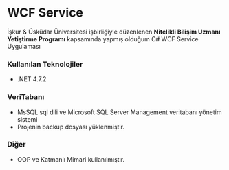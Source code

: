 # WCF Service
İşkur & Üsküdar Üniversitesi işbirliğiyle düzenlenen **Nitelikli Bilişim Uzmanı Yetiştirme Programı** kapsamında yapmış olduğum C# WCF Service Uygulaması

### Kullanılan Teknolojiler
* .NET 4.7.2

### VeriTabanı
* MsSQL sql dili ve Microsoft SQL Server Management veritabanı yönetim sistemi
* Projenin backup dosyası yüklenmiştir.

### Diğer
* OOP ve Katmanlı Mimari kullanılmıştır.
